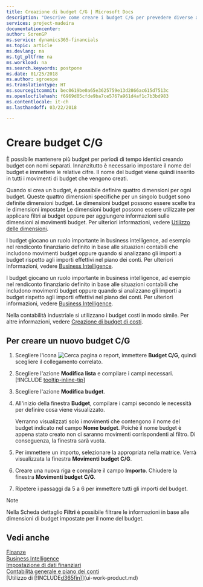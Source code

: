 ```yaml
---
title: Creazione di budget C/G | Microsoft Docs
description: "Descrive come creare i budget C/G per prevedere diverse attività finanziarie e assegnare le dimensioni per scopi di business intelligence."
services: project-madeira
documentationcenter: 
author: SorenGP
ms.service: dynamics365-financials
ms.topic: article
ms.devlang: na
ms.tgt_pltfrm: na
ms.workload: na
ms.search.keywords: postpone
ms.date: 01/25/2018
ms.author: sgroespe
ms.translationtype: HT
ms.sourcegitcommit: bec0619be0a65e3625759e13d2866ac615d7513c
ms.openlocfilehash: f6969d05cfde9ba7ce5767a961d4af1c7b3bd983
ms.contentlocale: it-ch
ms.lasthandoff: 03/22/2018

---
```

# <a name="create-gl-budgets"></a>Creare budget C/G
È possibile mantenere più budget per periodi di tempo identici creando budget con nomi separati. Innanzitutto è necessario impostare il nome del budget e immettere le relative cifre. Il nome del budget viene quindi inserito in tutti i movimenti di budget che vengono creati.  

 Quando si crea un budget, è possibile definire quattro dimensioni per ogni budget. Queste quattro dimensioni specifiche per un singolo budget sono definite dimensioni budget. Le dimensioni budget possono essere scelte tra le dimensioni impostate Le dimensioni budget possono essere utilizzate per applicare filtri ai budget oppure per aggiungere informazioni sulle dimensioni ai movimenti budget. Per ulteriori informazioni, vedere [Utilizzo delle dimensioni](finance-dimensions.md).

 I budget giocano un ruolo importante in business intelligence, ad esempio nel rendiconto finanziario definito in base alle situazioni contabili che includono movimenti budget oppure quando si analizzano gli importi a budget rispetto agli importi effettivi nel piano dei conti. Per ulteriori informazioni, vedere [Business Intelligence](bi.md).

 I budget giocano un ruolo importante in business intelligence, ad esempio nel rendiconto finanziario definito in base alle situazioni contabili che includono movimenti budget oppure quando si analizzano gli importi a budget rispetto agli importi effettivi nel piano dei conti. Per ulteriori informazioni, vedere [Business Intelligence](bi.md).

Nella contabilità industriale si utilizzano i budget costi in modo simile. Per altre informazioni, vedere [Creazione di budget di costi](finance-create-cost-budgets.md).    

## <a name="to-create-a-new-gl-budget"></a>Per creare un nuovo budget C/G  
1. Scegliere l'icona ![Cerca pagina o report](media/ui-search/search_small.png "icona Cerca pagina o report"), immettere **Budget C/G**, quindi scegliere il collegamento correlato.  
2. Scegliere l'azione **Modifica lista** e compilare i campi necessari. [!INCLUDE [tooltip-inline-tip](includes/tooltip-inline-tip_md.md)]  
3. Scegliere l'azione **Modifica budget**.
4. All'inizio della finestra **Budget**, compilare i campi secondo le necessità per definire cosa viene visualizzato.  

    Verranno visualizzati solo i movimenti che contengono il nome del budget indicato nel campo **Nome budget**. Poiché il nome budget è appena stato creato non ci saranno movimenti corrispondenti al filtro. Di conseguenza, la finestra sarà vuota.  
5. Per immettere un importo, selezionare la appropriata nella matrice. Verrà visualizzata la finestra **Movimenti budget C/G**.  
6. Creare una nuova riga e compilare il campo **Importo**. Chiudere la finestra **Movimenti budget C/G**.  
7. Ripetere i passaggi da 5 a 6 per immettere tutti gli importi del budget.  

> [!NOTE]  
>  Nella Scheda dettaglio **Filtri** è possibile filtrare le informazioni in base alle dimensioni di budget impostate per il nome del budget.   

## <a name="see-also"></a>Vedi anche
[Finanze](finance.md)  
[Business Intelligence](bi.md)  
[Impostazione di dati finanziari](finance-setup-finance.md)  
[Contabilità generale e piano dei conti](finance-general-ledger.md)  
[Utilizzo di [!INCLUDE[d365fin](includes/d365fin_md.md)]](ui-work-product.md)  

